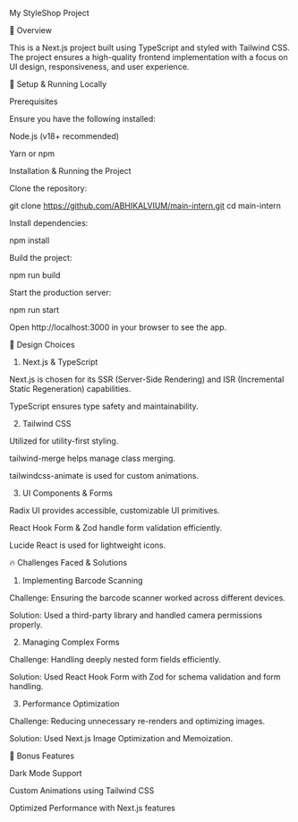 My StyleShop Project

📌 Overview

This is a Next.js project built using TypeScript and styled with Tailwind CSS. The project ensures a high-quality frontend implementation with a focus on UI design, responsiveness, and user experience.

🚀 Setup & Running Locally

Prerequisites

Ensure you have the following installed:

Node.js (v18+ recommended)

Yarn or npm

Installation & Running the Project

Clone the repository:

git clone https://github.com/ABHIKALVIUM/main-intern.git
cd main-intern

Install dependencies:

npm install

Build the project:

npm run build

Start the production server:

npm run start

Open http://localhost:3000 in your browser to see the app.

🎨 Design Choices

1. Next.js & TypeScript

Next.js is chosen for its SSR (Server-Side Rendering) and ISR (Incremental Static Regeneration) capabilities.

TypeScript ensures type safety and maintainability.

2. Tailwind CSS

Utilized for utility-first styling.

tailwind-merge helps manage class merging.

tailwindcss-animate is used for custom animations.

3. UI Components & Forms

Radix UI provides accessible, customizable UI primitives.

React Hook Form & Zod handle form validation efficiently.

Lucide React is used for lightweight icons.

🔥 Challenges Faced & Solutions

1. Implementing Barcode Scanning

Challenge: Ensuring the barcode scanner worked across different devices.

Solution: Used a third-party library and handled camera permissions properly.

2. Managing Complex Forms

Challenge: Handling deeply nested form fields efficiently.

Solution: Used React Hook Form with Zod for schema validation and form handling.

3. Performance Optimization

Challenge: Reducing unnecessary re-renders and optimizing images.

Solution: Used Next.js Image Optimization and Memoization.

🎯 Bonus Features

Dark Mode Support

Custom Animations using Tailwind CSS

Optimized Performance with Next.js features
